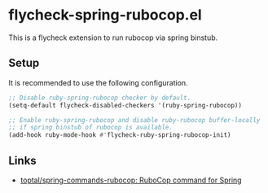 # flycheck-spring-rubocop.el

This is a flycheck extension to run rubocop via spring binstub.

## Setup

It is recommended to use the following configuration.

```lisp
;; Disable ruby-spring-rubocop checker by default.
(setq-default flycheck-disabled-checkers '(ruby-spring-rubocop))

;; Enable ruby-spring-rubocop and disable ruby-rubocop buffer-locally
;; if spring binstub of rubocop is available.
(add-hook ruby-mode-hook #'flycheck-ruby-spring-rubocop-init)
```

## Links

- [toptal/spring-commands-rubocop: RuboCop command for Spring](https://github.com/toptal/spring-commands-rubocop)
